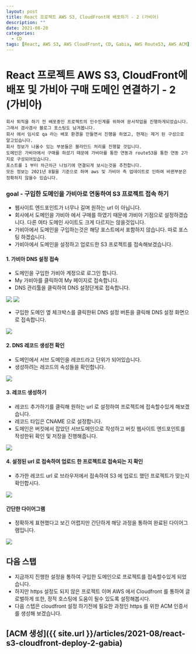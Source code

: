 ```yaml
---
layout: post
title: React 프로젝트 AWS S3, CloudFront에 배포하기 - 2 (가비아)
description: ""
date: 2021-08-20
categories:
  - CD
tags: [React, AWS S3, AWS CloudFront, CD, Gabia, AWS Route53, AWS ACM]
---
```


# React 프로젝트 AWS S3, CloudFront에 배포 및 가비아 구매 도메인 연결하기 - 2 (가비아)

```text
회사 퇴직을 하기 전 배포중인 프로젝트의 인수인계를 위하여 문서작업을 진행하게되었습니다.
그래서 겸사겸사 블로그 포스팅도 남겨봅니다.
회사 에서 임시로 qa 라는 배포 환경을 만들면서 진행을 하였고, 현재는 제거 된 구성으로 알고있습니다.
회사 정보가 나올수 있는 부분들은 블라인드 처리를 진행할 것입니다.
도메인은 가비아에서 구매를 하셨기 때문에 가비아를 통한 연동과 route53을 통한 연동 2가지로 구성되어있습니다.
포스트를 1 부터 차근차근 나눴기에 연결되게 보시는것을 추천합니다.
모든 정보는 2021년 8월을 기준으로 하며 aws 및 가비아 측 업데이트로 인하여 바뀐부분은 정확하지 않을수 있습니다.
```


### goal - 구입한 도메인을 가비아로 연동하여 S3 프로젝트 접속 하기

- 웹사이트 엔드포인트가 너무나 길며 원하는 url 이 아닙니다.
- 회사에서 도메인을 가비아 에서 구매를 하였기 때문에 가비아 기점으로 설정하겠습니다. 다른 여타 도메인 사이트도 크게 다르지는 않을것입니다.
- 가비아에서 도메인을 구입하는것은 해당 포스트에서 포함하지 않습니다. 따로 포스팅 하겠습니다.
- 가비아에서 도메인을 설정하고 업로드한 S3 프로젝트를 접속해보겠습니다.


#### 1. 가비아 DNS 설정 접속

- 도메인을 구입한 가비아 계정으로 로그인 합니다.
- My 가비아를 클릭하여 My 페이지로 접속합니다.
- DNS 관리툴을 클릭하여 DNS 설정단게로 접속합니다.

<img src="{{ site.url }}/assets/image/2021-08-20-react-s3-cloudfront-deploy-2-gabia/image1.png" class="col-12" />
<img src="{{ site.url }}/assets/image/2021-08-20-react-s3-cloudfront-deploy-2-gabia/image2.png" class="col-12" />


- 구입한 도메인 옆 체크박스를 클릭한뒤 DNS 설정 버튼을 클릭해 DNS 설정 화면으로 접속합니다. 

<img src="{{ site.url }}/assets/image/2021-08-20-react-s3-cloudfront-deploy-2-gabia/image3.png" class="col-12" />


#### 2. DNS 레코드 생성전 확인

- 도메인에서 서브 도메인을 레코드라고 단위가 되어있습니다.
- 생성하려는 레코드의 속성들을 확인합니다.

<img src="{{ site.url }}/assets/image/2021-08-20-react-s3-cloudfront-deploy-2-gabia/image4.png" class="col-12" />


#### 3. 레코드 생성하기

- 레코드 추가하기를 클릭해 원하는 url 로 설정하여 프로젝트에 접속할수있게 해보겠습니다.
- 레코드 타입은 CNAME 으로 설정합니다.
- 도메인은 버킷에서 잡았던 서브도메인으로 작성하고 버킷 웹사이트 엔드포인트를 작성한뒤 확인 및 저장을 진행해줍니다.

<img src="{{ site.url }}/assets/image/2021-08-20-react-s3-cloudfront-deploy-2-gabia/image5.png" class="col-12" />


#### 4. 설정된 url 로 접속하여 업로드 한 프로젝트로 접속되는 지 확인

- 추가한 레코드 url 로 브라우저에서 접속하여 S3 에 업로드 했던 프로젝트가 맞는지 확인합시다.

<img src="{{ site.url }}/assets/image/2021-08-20-react-s3-cloudfront-deploy-2-gabia/image6.png" class="col-12" />


#### 간단한 다이어그램

- 정확하게 표현했다고 보긴 어렵지만 간단하게 해당 과정을 통하여 완료된 다이어그램입니다.

<img src="{{ site.url }}/assets/image/2021-08-20-react-s3-cloudfront-deploy-2-gabia/image7.png" class="col-12" />


## 다음 스탭

- 지금까지 진행한 설정을 통하여 구입한 도메인으로 프로젝트를 접속할수있게 되었습니다.
- 하지만 https 설정도 되지 않은 프로젝트 이며 AWS 에서 Cloudfront 를 통하여 글로벌하게 또한, 정적 호스팅에 도움이 될수 있도록 설정해봅시다.
- 다음 스텝은 cloudfront 설정 하기전에 필요한 과정인 https 를 위한 ACM 인증서를 생성해 보겠습니다.

## [ACM 생성]({{ site.url }}/articles/2021-08/react-s3-cloudfront-deploy-2-gabia)
